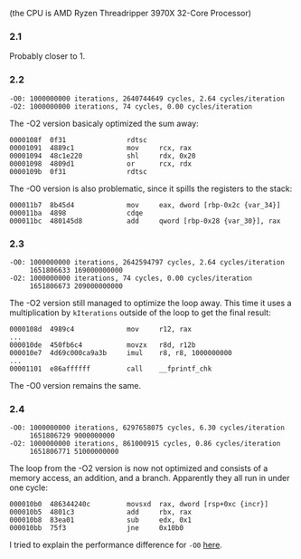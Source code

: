 (the CPU is AMD Ryzen Threadripper 3970X 32-Core Processor)

### 2.1

Probably closer to 1.

### 2.2

```
-O0: 1000000000 iterations, 2640744649 cycles, 2.64 cycles/iteration
-O2: 1000000000 iterations, 74 cycles, 0.00 cycles/iteration
```

The -O2 version basicaly optimized the sum away:

```
0000108f  0f31               rdtsc
00001091  4889c1             mov     rcx, rax
00001094  48c1e220           shl     rdx, 0x20
00001098  4809d1             or      rcx, rdx
0000109b  0f31               rdtsc
```

The -O0 version is also problematic, since it spills the registers to the stack:

```
000011b7  8b45d4             mov     eax, dword [rbp-0x2c {var_34}]
000011ba  4898               cdqe
000011bc  480145d8           add     qword [rbp-0x28 {var_30}], rax
```

### 2.3

```
-O0: 1000000000 iterations, 2642594797 cycles, 2.64 cycles/iteration
     1651806633 169000000000
-O2: 1000000000 iterations, 74 cycles, 0.00 cycles/iteration
     1651806673 209000000000
```

The -O2 version still managed to optimize the loop away.
This time it uses a multiplication by `kIterations` outside of the loop
to get the final result:

```
0000108d  4989c4             mov     r12, rax
...
000010de  450fb6c4           movzx   r8d, r12b
000010e7  4d69c000ca9a3b     imul    r8, r8, 1000000000
...
00001101  e86affffff         call    __fprintf_chk
```


The -O0 version remains the same.

### 2.4

```
-O0: 1000000000 iterations, 6297658075 cycles, 6.30 cycles/iteration
     1651806729 9000000000
-O2: 1000000000 iterations, 861000915 cycles, 0.86 cycles/iteration
     1651806771 51000000000
```

The loop from the -O2 version is now not optimized and consists of
a memory access, an addition, and a branch. Apparently they all run
in under one cycle:

```
000010b0  486344240c         movsxd  rax, dword [rsp+0xc {incr}]
000010b5  4801c3             add     rbx, rax
000010b8  83ea01             sub     edx, 0x1
000010bb  75f3               jne     0x10b0
```

I tried to explain the performance difference for `-O0` [here](/mystery1_24_amd_puzzler/).